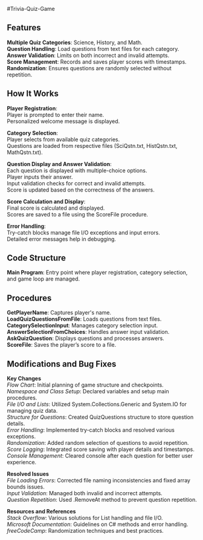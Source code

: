 #Trivia-Quiz-Game

## Features 

**Multiple Quiz Categories**: Science, History, and Math.
<br>
**Question Handling**: Load questions from text files for each category.
<br>
**Answer Validation**: Limits on both incorrect and invalid attempts.
<br>
**Score Management**: Records and saves player scores with timestamps.
<br>
**Randomization**: Ensures questions are randomly selected without repetition.

## How It Works

**Player Registration**:
<br>
Player is prompted to enter their name.
<br>
Personalized welcome message is displayed.

**Category Selection**:
<br>
Player selects from available quiz categories.
<br>
Questions are loaded from respective files (SciQstn.txt, HistQstn.txt, MathQstn.txt).

**Question Display and Answer Validation**:
<br>
Each question is displayed with multiple-choice options.
<br>
Player inputs their answer.
<br>
Input validation checks for correct and invalid attempts.
<br>
Score is updated based on the correctness of the answers.

**Score Calculation and Display**:
<br>
Final score is calculated and displayed.
<br>
Scores are saved to a file using the ScoreFile procedure.

**Error Handling**:
<br>
Try-catch blocks manage file I/O exceptions and input errors.
<br>
Detailed error messages help in debugging.

## Code Structure

**Main Program**: Entry point where player registration, category selection, and game loop are managed.

## Procedures

**GetPlayerName**: Captures player's name.
<br>
**LoadQuizQuestionsFromFile**: Loads questions from text files.
<br>
**CategorySelectionInput**: Manages category selection input.
<br>
**AnswerSelectionFromChoices**: Handles answer input validation.
<br>
**AskQuizQuestion**: Displays questions and processes answers.
<br>
**ScoreFile**: Saves the player’s score to a file.

## Modifications and Bug Fixes

**Key Changes**
<br>
*Flow Chart*: Initial planning of game structure and checkpoints.
<br>
*Namespace and Class Setup*: Declared variables and setup main procedures.
<br>
*File I/O and Lists*: Utilized System.Collections.Generic and System.IO for managing quiz data.
<br>
*Structure for Questions*: Created QuizQuestions structure to store question details.
<br>
*Error Handling*: Implemented try-catch blocks and resolved various exceptions.
<br>
*Randomization*: Added random selection of questions to avoid repetition.
<br>
*Score Logging*: Integrated score saving with player details and timestamps.
<br>
*Console Management*: Cleared console after each question for better user experience.

**Resolved Issues**
<br>
*File Loading Errors*: Corrected file naming inconsistencies and fixed array bounds issues.
<br>
*Input Validation*: Managed both invalid and incorrect attempts.
<br>
*Question Repetition*: Used .RemoveAt method to prevent question repetition.

**Resources and References**
<br>
*Stack Overflow*: Various solutions for List handling and file I/O.
<br>
*Microsoft Documentation*: Guidelines on C# methods and error handling.
<br>
*freeCodeCamp*: Randomization techniques and best practices.
